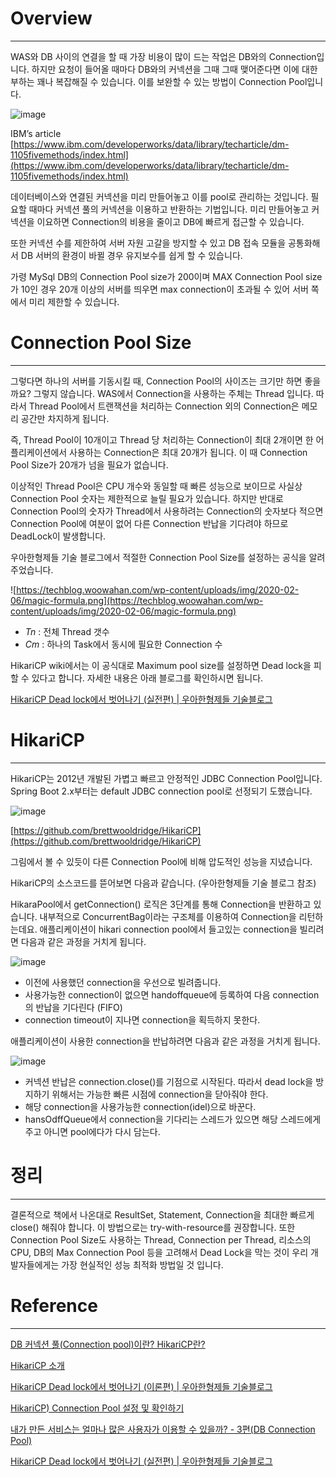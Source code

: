 # Overview

---

WAS와 DB 사이의 연결을 할 때 가장 비용이 많이 드는 작업은 DB와의 Connection입니다. 하지만 요청이 들어올 때마다 DB와의 커넥션을 그때 그때 맺어준다면 이에 대한 부하는 꽤나 복잡해질 수 있습니다. 이를 보완할 수 있는 방법이 Connection Pool입니다.

![image](https://user-images.githubusercontent.com/66561524/185721876-e9c71752-d87c-4e49-b349-ebf05ff6b368.png)

IBM’s article [https://www.ibm.com/developerworks/data/library/techarticle/dm-1105fivemethods/index.html](https://www.ibm.com/developerworks/data/library/techarticle/dm-1105fivemethods/index.html)

데이터베이스와 연결된 커넥션을 미리 만들어놓고 이를 pool로 관리하는 것입니다. 필요할 때마다 커넥션 풀의 커넥션을 이용하고 반환하는 기법입니다. 미리 만들어놓고 커넥션을 이요하면 Connection의 비용을 줄이고 DB에 빠르게 접근할 수 있습니다.

또한 커넥션 수를 제한하여 서버 자원 고갈을 방지할 수 있고 DB 접속 모듈을 공통화해서 DB 서버의 환경이 바뀔 경우 유지보수를 쉽게 할 수 있습니다.

가령 MySql DB의 Connection Pool size가 200이며 MAX Connection Pool size가 10인 경우 20개 이상의 서버를 띄우면 max connection이 초과될 수 있어 서버 쪽에서 미리 제한할 수 있습니다.

# Connection Pool Size

---

그렇다면 하나의 서버를 기동시킬 때, Connection Pool의 사이즈는 크기만 하면 좋을까요? 그렇지 않습니다. WAS에서 Connection을 사용하는 주체는 Thread 입니다. 따라서 Thread Pool에서 트랜잭션을 처리하는 Connection 외의 Connection은 메모리 공간만 차지하게 됩니다.

즉, Thread Pool이 10개이고 Thread 당 처리하는 Connection이 최대 2개이면 한 어플리케이션에서 사용하는 Connection은 최대 20개가 됩니다. 이 때 Connection Pool Size가 20개가 넘을 필요가 없습니다. 

이상적인 Thread Pool은 CPU 개수와 동일할 때 빠른 성능으로 보이므로 사실상 Connection Pool 숫자는 제한적으로 늘릴 필요가 있습니다. 하지만 반대로 Connection Pool의 숫자가 Thread에서 사용하려는 Connection의 숫자보다 적으면 Connection Pool에 여분이 없어 다른 Connection 반납을 기다려야 하므로 DeadLock이 발생합니다.

우아한형제들 기술 블로그에서 적절한 Connection Pool Size를 설정하는 공식을 알려주었습니다.

![https://techblog.woowahan.com/wp-content/uploads/img/2020-02-06/magic-formula.png](https://techblog.woowahan.com/wp-content/uploads/img/2020-02-06/magic-formula.png)

- *Tn* : 전체 Thread 갯수
- *Cm* : 하나의 Task에서 동시에 필요한 Connection 수

HikariCP wiki에서는 이 공식대로 Maximum pool size를 설정하면 Dead lock을 피할 수 있다고 합니다. 자세한 내용은 아래 블로그를 확인하시면 됩니다.

[HikariCP Dead lock에서 벗어나기 (실전편) | 우아한형제들 기술블로그](https://techblog.woowahan.com/2663/)

# HikariCP

---

HikariCP는 2012년 개발된 가볍고 빠르고 안정적인 JDBC Connection Pool입니다. Spring Boot 2.x부터는 default JDBC connection pool로 선정되기 도했습니다.

![image](https://user-images.githubusercontent.com/66561524/185721882-3f3734c9-4b65-4b14-82d1-47f5e7b22c56.png)

[https://github.com/brettwooldridge/HikariCP](https://github.com/brettwooldridge/HikariCP)

그림에서 볼 수 있듯이 다른 Connection Pool에 비해 압도적인 성능을 지녔습니다.

HikariCP의 소스코드를 뜯어보면 다음과 같습니다. (우아한형제들 기술 블로그 참조)

HikaraPool에서 getConnection() 로직은 3단계를 통해 Connection을 반환하고 있습니다. 내부적으로 ConcurrentBag이라는 구조체를 이용하여 Connection을 리턴하는데요. 애플리케이션이 hikari connection pool에서 들고있는 connection을 빌리려면 다음과 같은 과정을 거치게 됩니다.

![image](https://user-images.githubusercontent.com/66561524/185721889-3cc29ecb-acf3-4690-8cdb-0ce5341bd9e6.png)

- 이전에 사용했던 connection을 우선으로 빌려줍니다.
- 사용가능한 connection이 없으면 handoffqueue에 등록하여 다음 connection의 반납을 기다린다 (FIFO)
- connection timeout이 지나면 connection을 획득하지 못한다.

애플리케이션이 사용한 connection을 반납하려면 다음과 같은 과정을 거치게 됩니다.

![image](https://user-images.githubusercontent.com/66561524/185721894-50132d39-aa9b-4f1b-bbda-89932f983685.png)

- 커넥션 반납은 connection.close()를 기점으로 시작된다. 따라서 dead lock을 방지하기 위해서는 가능한 빠른 시점에 connection을 닫아줘야 한다.
- 해당 connection을 사용가능한 connection(idel)으로 바꾼다.
- hansOdffQueue에서 connection을 기다리는 스레드가 있으면 해당 스레드에게 주고 아니면 pool에다가 다시 담는다.

# 정리

---

결론적으로 책에서 나온대로 ResultSet, Statement, Connection을 최대한 빠르게 close() 해줘야 합니다. 이 방법으로는 try-with-resource를 권장합니다. 또한 Connection Pool Size도 사용하는 Thread, Connection per Thread, 리소스의 CPU, DB의 Max Connection Pool 등을 고려해서 Dead Lock을 막는 것이 우리 개발자들에게는 가장 현실적인 성능 최적화 방법일 것 입니다.

# Reference

---

[DB 커넥션 풀(Connection pool)이란? HikariCP란?](https://code-lab1.tistory.com/209)

[HikariCP 소개](https://yjh5369.tistory.com/entry/HikariCP-%EC%86%8C%EA%B0%9C)

[HikariCP Dead lock에서 벗어나기 (이론편) | 우아한형제들 기술블로그](https://techblog.woowahan.com/2664/)

[](https://www.baeldung.com/hikaricp)

[HikariCP) Connection Pool 설정 및 확인하기](https://shanepark.tistory.com/338)

[내가 만든 서비스는 얼마나 많은 사용자가 이용할 수 있을까? - 3편(DB Connection Pool)](https://hyuntaeknote.tistory.com/12)

[HikariCP Dead lock에서 벗어나기 (실전편) | 우아한형제들 기술블로그](https://techblog.woowahan.com/2663/)
